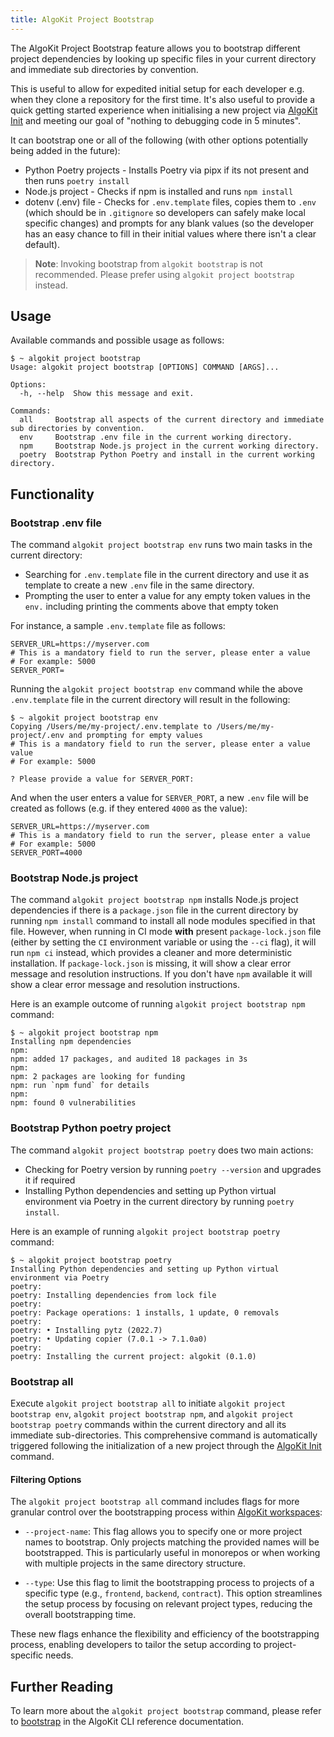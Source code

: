 ```yaml
---
title: AlgoKit Project Bootstrap
---
```


The AlgoKit Project Bootstrap feature allows you to bootstrap different project dependencies by looking up specific files in your current directory and immediate sub directories by convention.

This is useful to allow for expedited initial setup for each developer e.g. when they clone a repository for the first time. It's also useful to provide a quick getting started experience when initialising a new project via [AlgoKit Init](./init) and meeting our goal of "nothing to debugging code in 5 minutes".

It can bootstrap one or all of the following (with other options potentially being added in the future):

- Python Poetry projects - Installs Poetry via pipx if its not present and then runs `poetry install`
- Node.js project - Checks if npm is installed and runs `npm install`
- dotenv (.env) file - Checks for `.env.template` files, copies them to `.env` (which should be in `.gitignore` so developers can safely make local specific changes) and prompts for any blank values (so the developer has an easy chance to fill in their initial values where there isn't a clear default).

> **Note**: Invoking bootstrap from `algokit bootstrap` is not recommended. Please prefer using `algokit project bootstrap` instead.

## Usage

Available commands and possible usage as follows:

```
$ ~ algokit project bootstrap
Usage: algokit project bootstrap [OPTIONS] COMMAND [ARGS]...

Options:
  -h, --help  Show this message and exit.

Commands:
  all     Bootstrap all aspects of the current directory and immediate sub directories by convention.
  env     Bootstrap .env file in the current working directory.
  npm     Bootstrap Node.js project in the current working directory.
  poetry  Bootstrap Python Poetry and install in the current working directory.
```

## Functionality

### Bootstrap .env file

The command `algokit project bootstrap env` runs two main tasks in the current directory:

- Searching for `.env.template` file in the current directory and use it as template to create a new `.env` file in the same directory.
- Prompting the user to enter a value for any empty token values in the `env.` including printing the comments above that empty token

For instance, a sample `.env.template` file as follows:

```
SERVER_URL=https://myserver.com
# This is a mandatory field to run the server, please enter a value
# For example: 5000
SERVER_PORT=
```

Running the `algokit project bootstrap env` command while the above `.env.template` file in the current directory will result in the following:

```
$ ~ algokit project bootstrap env
Copying /Users/me/my-project/.env.template to /Users/me/my-project/.env and prompting for empty values
# This is a mandatory field to run the server, please enter a value value
# For example: 5000

? Please provide a value for SERVER_PORT:
```

And when the user enters a value for `SERVER_PORT`, a new `.env` file will be created as follows (e.g. if they entered `4000` as the value):

```
SERVER_URL=https://myserver.com
# This is a mandatory field to run the server, please enter a value
# For example: 5000
SERVER_PORT=4000
```

### Bootstrap Node.js project

The command `algokit project bootstrap npm` installs Node.js project dependencies if there is a `package.json` file in the current directory by running `npm install` command to install all node modules specified in that file. However, when running in CI mode **with** present `package-lock.json` file (either by setting the `CI` environment variable or using the `--ci` flag), it will run `npm ci` instead, which provides a cleaner and more deterministic installation. If `package-lock.json` is missing, it will show a clear error message and resolution instructions. If you don't have `npm` available it will show a clear error message and resolution instructions.

Here is an example outcome of running `algokit project bootstrap npm` command:

```
$ ~ algokit project bootstrap npm
Installing npm dependencies
npm:
npm: added 17 packages, and audited 18 packages in 3s
npm:
npm: 2 packages are looking for funding
npm: run `npm fund` for details
npm:
npm: found 0 vulnerabilities
```

### Bootstrap Python poetry project

The command `algokit project bootstrap poetry` does two main actions:

- Checking for Poetry version by running `poetry --version` and upgrades it if required
- Installing Python dependencies and setting up Python virtual environment via Poetry in the current directory by running `poetry install`.

Here is an example of running `algokit project bootstrap poetry` command:

```
$ ~ algokit project bootstrap poetry
Installing Python dependencies and setting up Python virtual environment via Poetry
poetry:
poetry: Installing dependencies from lock file
poetry:
poetry: Package operations: 1 installs, 1 update, 0 removals
poetry:
poetry: • Installing pytz (2022.7)
poetry: • Updating copier (7.0.1 -> 7.1.0a0)
poetry:
poetry: Installing the current project: algokit (0.1.0)
```

### Bootstrap all

Execute `algokit project bootstrap all` to initiate `algokit project bootstrap env`, `algokit project bootstrap npm`, and `algokit project bootstrap poetry` commands within the current directory and all its immediate sub-directories. This comprehensive command is automatically triggered following the initialization of a new project through the [AlgoKit Init](./init) command.

#### Filtering Options

The `algokit project bootstrap all` command includes flags for more granular control over the bootstrapping process within [AlgoKit workspaces](../init#workspaces):

- `--project-name`: This flag allows you to specify one or more project names to bootstrap. Only projects matching the provided names will be bootstrapped. This is particularly useful in monorepos or when working with multiple projects in the same directory structure.

- `--type`: Use this flag to limit the bootstrapping process to projects of a specific type (e.g., `frontend`, `backend`, `contract`). This option streamlines the setup process by focusing on relevant project types, reducing the overall bootstrapping time.

These new flags enhance the flexibility and efficiency of the bootstrapping process, enabling developers to tailor the setup according to project-specific needs.

## Further Reading

To learn more about the `algokit project bootstrap` command, please refer to [bootstrap](../cli-reference#bootstrap) in the AlgoKit CLI reference documentation.